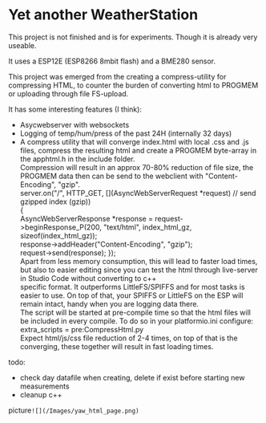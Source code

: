 # Yet another WeatherStation

This project is not finished and is for experiments. Though it is already very useable.

It uses a ESP12E (ESP8266 8mbit flash) and a BME280 sensor.

This project was emerged from the creating a compress-utility for compressing HTML, to counter the burden of converting html to PROGMEM or uploading through file FS-upload.

It has some interesting features (I think):

- Asycwebserver with websockets
- Logging of temp/hum/press of the past 24H (internally 32 days)
- A compress utility that will converge index.html with local .css and .js files, compress the resulting html and create a PROGMEM byte-array in the apphtml.h in the include folder.  
  Compression will result in an approx 70-80% reduction of file size, the PROGMEM data then can be send to the webclient with "Content-Encoding", "gzip".  
  server.on("/", HTTP_GET, \[\](AsyncWebServerRequest \*request) // send gzipped index (gzip))  
  {  
  AsyncWebServerResponse \*response = request->beginResponse_P(200, "text/html", index_html_gz, sizeof(index_html_gz));  
  response->addHeader("Content-Encoding", "gzip");  
  request->send(response); });  
  Apart from less memory consumption, this will lead to faster load times, but also to easier editing since you can test the html through live-server in Studio Code without converting to c++  
  specific format. It outperforms LittleFS/SPIFFS and for most tasks is easier to use. On top of that, your SPIFFS or LittleFS on the ESP will remain intact, handy when you are logging data there.  
  The script will be started at pre-compile time so that the html files will be included in every compile. To do so in your platformio.ini configure:  
  extra_scripts = pre:CompressHtml.py  
  Expect html/js/css file reduction of 2-4 times, on top of that is the converging, these together will result in fast loading times.

todo:

- check day datafile when creating, delete if exist before starting new measurements
- cleanup c++

picture`![](/Images/yaw_html_page.png)`
